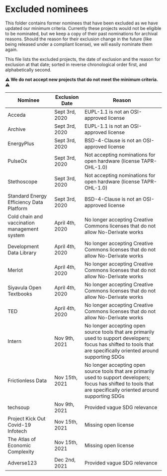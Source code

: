 # Excluded nominees

This folder contains former nominees that have been excluded as we have updated our minimum criteria. Currently these projects would not be eligible to be nominated, but we keep a copy of their past nominations for archival reasons. Should the reason for their exclusion change in the future (like being released under a compliant license), we will easily nominate them again. 

This file lists the excluded projects, the date of exclusion and the reason for exclusion at that date; sorted in reverse chronological order first, and alphabetically second.

**⚠️ We do not accept new projects that do not meet the minimum criteria. ⚠️**

Nominee | Exclusion Date | Reason
--- | --- | ---
Acceda | Sept 3rd, 2020 | EUPL-1.1 is not an OSI-approved license
Archive | Sept 3rd, 2020 |  EUPL-1.1 is not an OSI-approved license
EnergyPlus | Sept 3rd, 2020 | BSD-4-Clause is not an OSI-approved license
PulseOx | Sept 3rd, 2020 | Not accepting nominations for open hardware (license TAPR-OHL-1.0)
Stethoscope| Sept 3rd, 2020 | Not accepting nominations for open hardware (license TAPR-OHL-1.0)
Standard Energy Efficiency Data Platform | Sept 3rd, 2020 | BSD-4-Clause is not an OSI-approved license
Cold chain and vaccination management system | April 4th, 2020 | No longer accepting Creative Commons licenses that do not allow No-Derivate works
Development Data Library | April 4th, 2020 |  No longer accepting Creative Commons licenses that do not allow No-Derivate works
Merlot | April 4th, 2020 |  No longer accepting Creative Commons licenses that do not allow No-Derivate works
Siyavula Open Textbooks | April 4th, 2020 |  No longer accepting Creative Commons licenses that do not allow No-Derivate works
TED | April 4th, 2020 |  No longer accepting Creative Commons licenses that do not allow No-Derivate works
Intern | Nov 9th, 2021 |  No longer accepting open source tools that are primarily used to support developers; focus has shifted to tools that are specifically oriented around supporting SDGs
Frictionless Data | Nov 15th, 2021 |  No longer accepting open source tools that are primarily used to support developers; focus has shifted to tools that are specifically oriented around supporting SDGs
techsoup | Nov 9th, 2021 |  Provided vague SDG relevance
Project Kick Out Covid-19 Infotech | Nov 15th, 2021 |  Missing open license
The Atlas of Economic Complexity | Nov 15th, 2021 |  Missing open license
Adverse123 | Dec 2nd, 2021 |  Provided vague SDG relevance



